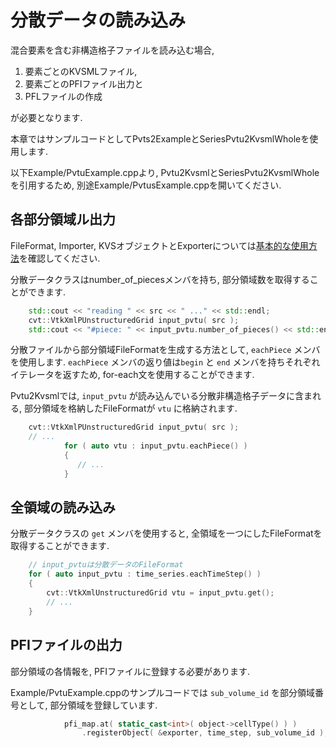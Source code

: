 # 分散データの読み込み

混合要素を含む非構造格子ファイルを読み込む場合,

1.  要素ごとのKVSMLファイル,
2.  要素ごとのPFIファイル出力と
3.  PFLファイルの作成

が必要となります.

本章ではサンプルコードとしてPvts2ExampleとSeriesPvtu2KvsmlWholeを使用します.

以下Example/PvtuExample.cppより, Pvtu2KvsmlとSeriesPvtu2KvsmlWholeを引用するため, 別途Example/PvtusExample.cppを開いてください.

## 各部分領域ル出力

FileFormat, Importer, KVSオブジェクトとExporterについては[基本的な使用方法](basics.md)を確認してください.

分散データクラスはnumber_of_piecesメンバを持ち, 部分領域数を取得することができます.

```c++
    std::cout << "reading " << src << " ..." << std::endl;
    cvt::VtkXmlPUnstructuredGrid input_pvtu( src );
    std::cout << "#piece: " << input_pvtu.number_of_pieces() << std::endl;
```

分散ファイルから部分領域FileFormatを生成する方法として, `eachPiece` メンバを使用します.
`eachPiece` メンバの返り値は`begin` と `end` メンバを持ちそれぞれイテレータを返すため, for-each文を使用することができます.

Pvtu2Kvsmlでは, `input_pvtu` が読み込んでいる分散非構造格子データに含まれる, 部分領域を格納したFileFormatが `vtu` に格納されます.

```c++
    cvt::VtkXmlPUnstructuredGrid input_pvtu( src );
    // ...
            for ( auto vtu : input_pvtu.eachPiece() )
            {
               // ...
            }
```

## 全領域の読み込み

分散データクラスの `get` メンバを使用すると, 全領域を一つにしたFileFormatを取得することができます.

```c++
    // input_pvtuは分散データのFileFormat
    for ( auto input_pvtu : time_series.eachTimeStep() )
    {
        cvt::VtkXmlUnstructuredGrid vtu = input_pvtu.get();
        // ...
    }
```

## PFIファイルの出力

部分領域の各情報を, PFIファイルに登録する必要があります.

Example/PvtuExample.cppのサンプルコードでは `sub_volume_id` を部分領域番号として, 部分領域を登録しています.

```c++
            pfi_map.at( static_cast<int>( object->cellType() ) )
                .registerObject( &exporter, time_step, sub_volume_id );
```
